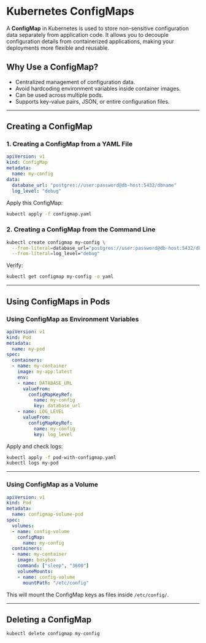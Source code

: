 # Kubernetes ConfigMaps


A **ConfigMap** in Kubernetes is used to store non-sensitive configuration data separately from application code. It allows you to decouple configuration details from containerized applications, making your deployments more flexible and reusable.

## **Why Use a ConfigMap?**  
- Centralized management of configuration data.
- Avoid hardcoding environment variables inside container images.
- Can be used across multiple pods.
- Supports key-value pairs, JSON, or entire configuration files.

---

## **Creating a ConfigMap**  

### **1. Creating a ConfigMap from a YAML File**
```yaml
apiVersion: v1
kind: ConfigMap
metadata:
  name: my-config
data:
  database_url: "postgres://user:password@db-host:5432/dbname"
  log_level: "debug"
```
Apply this ConfigMap:
```sh
kubectl apply -f configmap.yaml
```

### **2. Creating a ConfigMap from the Command Line**
```sh
kubectl create configmap my-config \
  --from-literal=database_url="postgres://user:password@db-host:5432/dbname" \
  --from-literal=log_level="debug"
```
Verify:
```sh
kubectl get configmap my-config -o yaml
```

---

## **Using ConfigMaps in Pods**

### **Using ConfigMap as Environment Variables**
```yaml
apiVersion: v1
kind: Pod
metadata:
  name: my-pod
spec:
  containers:
  - name: my-container
    image: my-app:latest
    env:
    - name: DATABASE_URL
      valueFrom:
        configMapKeyRef:
          name: my-config
          key: database_url
    - name: LOG_LEVEL
      valueFrom:
        configMapKeyRef:
          name: my-config
          key: log_level
```
Apply and check logs:
```sh
kubectl apply -f pod-with-configmap.yaml
kubectl logs my-pod
```

---

### **Using ConfigMap as a Volume**
```yaml
apiVersion: v1
kind: Pod
metadata:
  name: configmap-volume-pod
spec:
  volumes:
  - name: config-volume
    configMap:
      name: my-config
  containers:
  - name: my-container
    image: busybox
    command: ["sleep", "3600"]
    volumeMounts:
    - name: config-volume
      mountPath: "/etc/config"
```
This will mount the ConfigMap keys as files inside `/etc/config/`.

---

## **Deleting a ConfigMap**
```sh
kubectl delete configmap my-config
```

